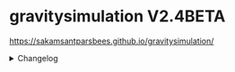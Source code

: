 # gravitysimulation V2.4BETA
https://sakamsantparsbees.github.io/gravitysimulation/

<details>
  <summary>Changelog</summary>
  <p>

<!-- 
    V2.0.1:
    - Fixed gravitational issues
    
    V2.0.2:
    - Changed accerlation calculations
    
    V2.0.3:
    - Fixed viewport size problem on portable devices
    - Fixed end simulation button
    
    V2.0.4:
    - Fixed settings svg icon on webkit
    - Added margin between buttons in popups (eg. settings)
    
    V2.0.5:
    - Added inital velocity settings
    - New faviicon
     -->
    V2.1:
    - Generate particles with desired position and ID idea(structure) added
    - Canceled selection features
    - Simulation pause when tab is inactive
    - Fixed distance ratio problems

    V2.2:
    - Generate on click/touch feature with desired position and ID system implemented
    - Added new zoom and drag system
    - Random generation follows with zoom and drag
    - Fixed zero mass acceraltion bug

    V2.3:
    - Reworked UI's system (Unable callout popup when hold touch on touch devices and more responsive)

    V2.3.1:
    - Fixed untabbable bug on touch devices

    V2.3.2
    - Dragging function in touching devices implemented

    V2.4BETA
    - Added template system
    - Reworked Particle system
    - Fixed pause button shifted lower in webkit
    - Fixed on generate bug when zoomed
  </p>
</details>